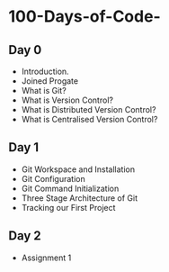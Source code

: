 # 100-Days-of-Code-
## Day 0
- Introduction.
- Joined Progate
- What is Git?
- What is Version Control?
- What is Distributed Version Control?
- What is Centralised Version Control?
## Day 1
- Git Workspace and Installation
- Git Configuration
- Git Command Initialization
- Three Stage Architecture of Git
- Tracking our First Project
## Day 2
- Assignment 1
